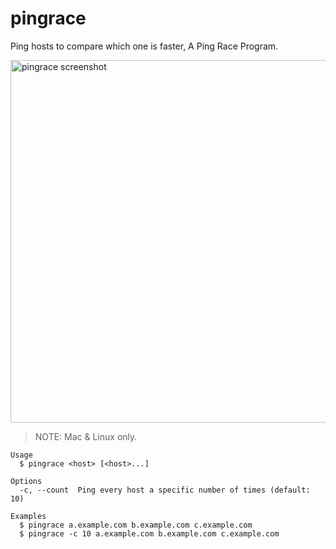 # pingrace
Ping hosts to compare which one is faster, A Ping Race Program.

<img width="580" alt="pingrace screenshot" src="https://cloud.githubusercontent.com/assets/215282/15285309/e194382a-1b88-11e6-9371-0817a0b2e7ba.png">

> NOTE: Mac & Linux only.

```
Usage
  $ pingrace <host> [<host>...]

Options
  -c, --count  Ping every host a specific number of times (default: 10)

Examples
  $ pingrace a.example.com b.example.com c.example.com
  $ pingrace -c 10 a.example.com b.example.com c.example.com
```
